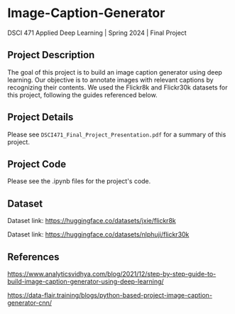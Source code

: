 # Image-Caption-Generator

DSCI 471 Applied Deep Learning | Spring 2024 | Final Project

## Project Description
The goal of this project is to build an image caption generator using deep learning. Our objective is to annotate images with relevant captions by recognizing their contents. We used the Flickr8k and Flickr30k datasets for this project, following the guides referenced below.

## Project Details
Please see `DSCI471_Final_Project_Presentation.pdf` for a summary of this project.

## Project Code
Please see the .ipynb files for the project's code.

## Dataset
Dataset link: https://huggingface.co/datasets/jxie/flickr8k

Dataset link: https://huggingface.co/datasets/nlphuji/flickr30k

## References
https://www.analyticsvidhya.com/blog/2021/12/step-by-step-guide-to-build-image-caption-generator-using-deep-learning/

https://data-flair.training/blogs/python-based-project-image-caption-generator-cnn/
